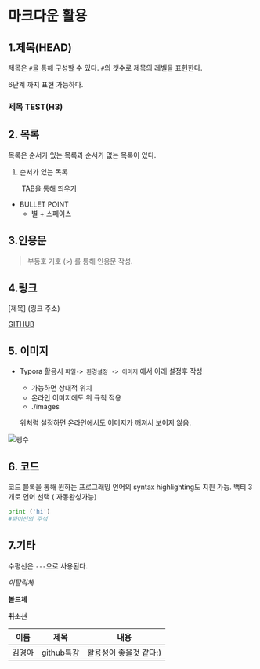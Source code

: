 # 마크다운 활용

## 1.제목(HEAD)

제목은 `#`을 통해 구성할 수 있다. `#`의 갯수로 제목의 레벨을 표현한다.

6단계 까지 표현 가능하다.

### 제목 TEST(H3)

### 

## 2. 목록

목록은 순서가 있는 목록과 순서가 없는 목록이 있다.

1. 순서가 있는 목록

   ​	TAB을 통해 띄우기

* BULLET POINT
  * 별 + 스페이스

## 3.인용문

> 부등호 기호 (>) 를 통해 인용문 작성.

### 

## 4.링크

[제목] (링크 주소)

[GITHUB](https://services.github.com/)



## 5. 이미지

* Typora 활용시 `파일-> 환경설정 -> 이미지` 에서 아래 설정후 작성 

  * 가능하면 상대적 위치 
  * 온라인 이미지에도 위 규칙 적용
  * ./images

  위처럼 설정하면 온라인에서도 이미지가 깨져서 보이지 않음.

  

![펭수](images/펭수.jpg)





## 6. 코드

코드 블록을 통해 원하는 프로그래밍 언어의 syntax highlighting도 지원 가능. 백티 3개로 언어 선택 ( 자동완성가능)



```python
print ('hi')
#파이선의 주석 
```



## 7.기타

수평선은 `---`으로 사용된다.

*이탈릭체*

**볼드체**

~~취소선~~



| 이름   | 제목       | 내용                   |
| ------ | ---------- | ---------------------- |
| 김경아 | github특강 | 활용성이 좋을것 같다:) |

